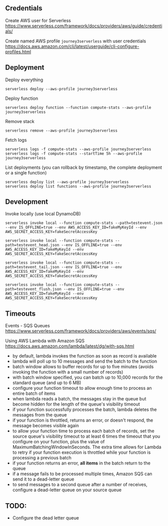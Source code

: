 ## Credentials

Create AWS user for Serverless
https://www.serverless.com/framework/docs/providers/aws/guide/credentials/

Create named AWS profile `journey3serverless` with user credentials
https://docs.aws.amazon.com/cli/latest/userguide/cli-configure-profiles.html

## Deployment

Deploy everything

```
serverless deploy --aws-profile journey3serverless
```

Deploy function

```
serverless deploy function --function compute-stats --aws-profile journey3serverless
```

Remove stack

```
serverless remove --aws-profile journey3serverless
```

Fetch logs

```
serverless logs -f compute-stats --aws-profile journey3serverless
serverless logs -f compute-stats --startTime 5h --aws-profile journey3serverless
```

List deployments (you can rollback by timestamp, the complete deployment or a single function)

```
serverless deploy list --aws-profile journey3serverless
serverless deploy list functions --aws-profile journey3serverless
```

## Development

Invoke locally (use local DynamoDB)

```
serverless invoke local --function compute-stats --path=testevent.json --env IS_OFFLINE=true --env AWS_ACCESS_KEY_ID=fakeMyKeyId --env AWS_SECRET_ACCESS_KEY=fakeSecretAccessKey

serverless invoke local --function compute-stats --path=testevent_head.json --env IS_OFFLINE=true --env AWS_ACCESS_KEY_ID=fakeMyKeyId --env AWS_SECRET_ACCESS_KEY=fakeSecretAccessKey

serverless invoke local --function compute-stats --path=testevent_tail.json --env IS_OFFLINE=true --env AWS_ACCESS_KEY_ID=fakeMyKeyId --env AWS_SECRET_ACCESS_KEY=fakeSecretAccessKey

serverless invoke local --function compute-stats --path=testevent_flush.json --env IS_OFFLINE=true --env AWS_ACCESS_KEY_ID=fakeMyKeyId --env AWS_SECRET_ACCESS_KEY=fakeSecretAccessKey
```

## Timeouts

Events - SQS Queues
https://www.serverless.com/framework/docs/providers/aws/events/sqs/

Using AWS Lambda with Amazon SQS
https://docs.aws.amazon.com/lambda/latest/dg/with-sqs.html

- by default, lambda invokes the function as soon as record is available
- lambda will poll up to 10 messages and send the batch to the function
- batch window allows to buffer records for up to five minutes (avoids invoking the function with a small number of records)
- with batch window specified, you can batch up to 10,000 records for the standard queue (and up to 6 MB)
- configure your function timeout to allow enough time to process an entire batch of items
- when lambda reads a batch, the messages stay in the queue but become hidden for the length of the queue's visibility timeout
- if your function successfully processes the batch, lambda deletes the messages from the queue
- if your function is throttled, returns an error, or doesn't respond, the message becomes visible again
- to allow your function time to process each batch of records, set the source queue's visibility timeout to at least 6 times the timeout that you configure on your function, plus the value of MaximumBatchingWindowInSeconds. The extra time allows for Lambda to retry if your function execution is throttled while your function is processing a previous batch
- if your function returns an error, **all items** in the batch return to the queue
- if a message fails to be processed multiple times, Amazon SQS can send it to a dead-letter queue
- to send messages to a second queue after a number of receives, configure a dead-letter queue on your source queue

## TODO:

- Configure the dead letter queue
